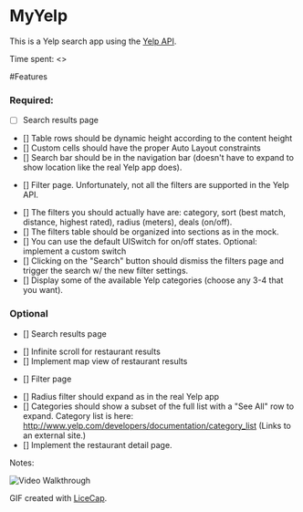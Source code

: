 # MyYelp

This is a Yelp search app using the [Yelp API](http://developer.rottentomatoes.com/docs/read/JSON). 

Time spent: <>

#Features
### Required:
- [ ] Search results page
 * [] Table rows should be dynamic height according to the content height
 * [] Custom cells should have the proper Auto Layout constraints
 * [] Search bar should be in the navigation bar (doesn't have to expand to show location  like the real Yelp app does).

- [] Filter page. Unfortunately, not all the filters are supported in the Yelp API.
 * [] The filters you should actually have are: category, sort (best match, distance, highest rated), radius (meters), deals (on/off).
 * [] The filters table should be organized into sections as in the mock.
 * [] You can use the default UISwitch for on/off states. Optional: implement a custom switch
 * [] Clicking on the "Search" button should dismiss the filters page and trigger the search w/ the new filter settings.
 * [] Display some of the available Yelp categories (choose any 3-4 that you want).

### Optional

 - [] Search results page
  * [] Infinite scroll for restaurant results
  * [] Implement map view of restaurant results
 - [] Filter page
  * [] Radius filter should expand as in the real Yelp app
  * [] Categories should show a subset of the full list with a "See All" row to expand. Category list is here: http://www.yelp.com/developers/documentation/category_list (Links to an external site.)
  * [] Implement the restaurant detail page.

Notes:



![Video Walkthrough](yelp.gif)

GIF created with [LiceCap](http://www.cockos.com/licecap/).
